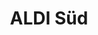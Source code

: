 ---
title: "ALDI Süd"
url: /ludwigshafen-am-rhein/aldi-sued-kurt-schumacher-strasse/
shop: Supermarkt
---